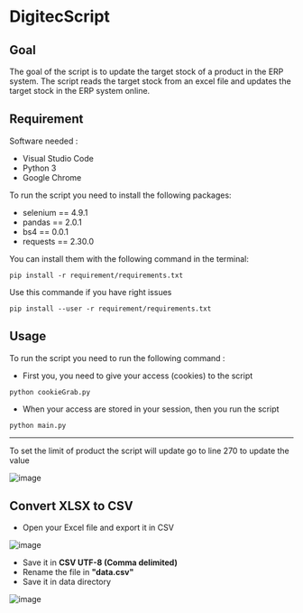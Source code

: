 # DigitecScript

## Goal
The goal of the script is to update the target stock of a product in the ERP system.
The script reads the target stock from an excel file and updates the target stock in the ERP system online.

## Requirement
Software needed :
- Visual Studio Code
- Python 3
- Google Chrome

To run the script you need to install the following packages:
- selenium == 4.9.1
- pandas == 2.0.1
- bs4 == 0.0.1
- requests == 2.30.0

You can install them with the following command in the terminal:
```
pip install -r requirement/requirements.txt
```

Use this commande if you have right issues
```
pip install --user -r requirement/requirements.txt
```
## Usage
To run the script you need to run the following command :

- First you, you need to give your access (cookies) to the script
```
python cookieGrab.py
```

- When your access are stored in your session, then you run the script

```
python main.py
```
---
To set the limit of product the script will update go to line 270 to update the value

![image](https://github.com/kelvinlee1995/Digitec-v2/assets/55844277/b04d7e2a-ef4d-463f-9917-1d3ce9f997fe)


## Convert XLSX to CSV
- Open your Excel file and export it in CSV

![image](https://github.com/kelvinlee1995/Digitec-v2/assets/55844277/b5d65301-0d3d-4e83-839f-8f9ccee75001)

- Save it in **CSV UTF-8 (Comma delimited)**
- Rename the file in **"data.csv"**
- Save it in data directory

![image](https://github.com/kelvinlee1995/Digitec-v2/assets/55844277/2d38a1a2-d0d5-4a49-abf9-a5aa29e41a19)

